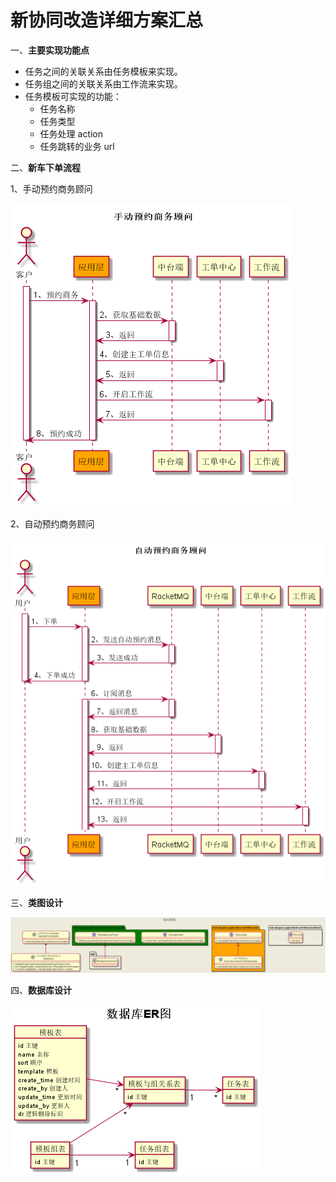 # 新协同改造详细方案汇总

一、**主要实现功能点**

- 任务之间的关联关系由任务模板来实现。
- 任务组之间的关联关系由工作流来实现。
- 任务模板可实现的功能：
  - 任务名称
  - 任务类型
  - 任务处理 action
  - 任务跳转的业务 url

二、**新车下单流程**

1、手动预约商务顾问

![avatar](./out/plantuml/1.手动预约商务顾问/手动预约商务顾问.png)

2、自动预约商务顾问

![avatar](./out/plantuml/2.自动预约商务顾问/自动预约商务顾问.png)

三、**类图设计**

![avatar](./out/plantuml/4.协同类图/协同类图.png)

四、**数据库设计**

![avatar](./out/plantuml/5、协同数据库设计/数据库ER图.png)
